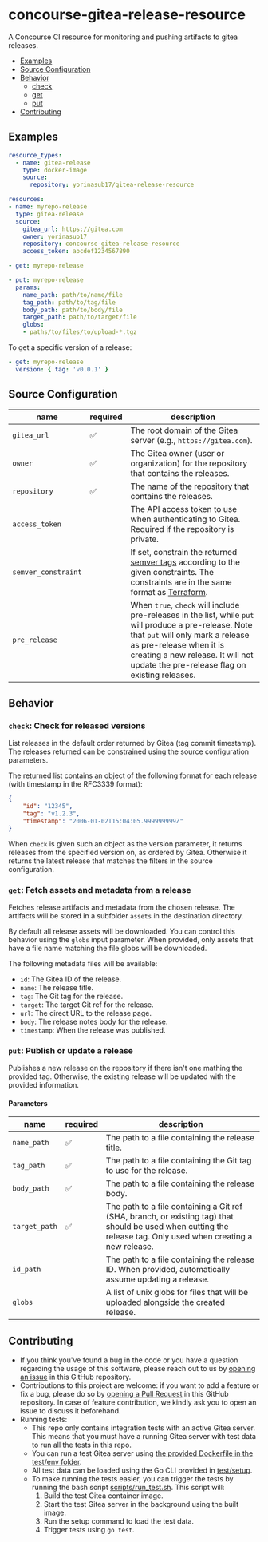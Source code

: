# concourse-gitea-release-resource

A Concourse CI resource for monitoring and pushing artifacts to gitea releases.

- [Examples](#examples)
- [Source Configuration](#source-configuration)
- [Behavior](#behavior)
    - [check](#check-check-for-released-versions)
    - [get](#get-fetch-assets-and-metadata-from-a-release)
    - [put](#put-publish-or-update-a-release)
- [Contributing](#contributing)


## Examples

``` yaml
resource_types:
  - name: gitea-release
    type: docker-image
    source:
      repository: yorinasub17/gitea-release-resource

resources:
- name: myrepo-release
  type: gitea-release
  source:
    gitea_url: https://gitea.com
    owner: yorinasub17
    repository: concourse-gitea-release-resource
    access_token: abcdef1234567890
```

``` yaml
- get: myrepo-release
```

``` yaml
- put: myrepo-release
  params:
    name_path: path/to/name/file
    tag_path: path/to/tag/file
    body_path: path/to/body/file
    target_path: path/to/target/file
    globs:
    - paths/to/files/to/upload-*.tgz
```

To get a specific version of a release:

``` yaml
- get: myrepo-release
  version: { tag: 'v0.0.1' }
```

## Source Configuration

| name                | required | description                                                                                                                                                                                                                                                  |
|---------------------|----------|--------------------------------------------------------------------------------------------------------------------------------------------------------------------------------------------------------------------------------------------------------------|
| `gitea_url`         | ✅       | The root domain of the Gitea server (e.g., `https://gitea.com`).                                                                                                                                                                                             |
| `owner`             | ✅       | The Gitea owner (user or organization) for the repository that contains the releases.                                                                                                                                                                        |
| `repository`        | ✅       | The name of the repository that contains the releases.                                                                                                                                                                                                       |
| `access_token`      |          | The API access token to use when authenticating to Gitea. Required if the repository is private.                                                                                                                                                             |
| `semver_constraint` |          | If set, constrain the returned [semver tags](https://semver.org/) according to the given constraints. The constraints are in the same format as [Terraform](https://www.terraform.io/language/expressions/version-constraints).                              |
| `pre_release`       |          | When `true`, `check` will include pre-releases in the list, while `put` will produce a pre-release. Note that `put` will only mark a release as pre-release when it is creating a new release. It will not update the pre-release flag on existing releases. |

## Behavior

### `check`: Check for released versions

List releases in the default order returned by Gitea (tag commit timestamp). The releases returned can be constrained
using the source configuration parameters.

The returned list contains an object of the following format for each release (with timestamp in the RFC3339 format):

```json
{
    "id": "12345",
    "tag": "v1.2.3",
    "timestamp": "2006-01-02T15:04:05.999999999Z"
}
```

When `check` is given such an object as the version parameter, it returns releases from the specified version on, as
ordered by Gitea. Otherwise it returns the latest release that matches the filters in the source configuration.

### `get`: Fetch assets and metadata from a release

Fetches release artifacts and metadata from the chosen release. The artifacts will be stored in a subfolder `assets` in
the destination directory.

By default all release assets will be downloaded. You can control this behavior using the `globs` input parameter. When
provided, only assets that have a file name matching the file globs will be downloaded.

The following metadata files will be available:

- `id`: The Gitea ID of the release.
- `name`: The release title.
- `tag`: The Git tag for the release.
- `target`: The target Git ref for the release.
- `url`: The direct URL to the release page.
- `body`: The release notes body for the release.
- `timestamp`: When the release was published.

### `put`: Publish or update a release

Publishes a new release on the repository if there isn't one mathing the provided tag. Otherwise, the existing release
will be updated with the provided information.

#### Parameters

| name          | required | description                                                                                                                                                     |
|---------------|----------|-----------------------------------------------------------------------------------------------------------------------------------------------------------------|
| `name_path`   | ✅       | The path to a file containing the release title.                                                                                                                |
| `tag_path`    | ✅       | The path to a file containing the Git tag to use for the release.                                                                                               |
| `body_path`   | ✅       | The path to a file containing the release body.                                                                                                                 |
| `target_path` | ✅       | The path to a file containing a Git ref (SHA, branch, or existing tag) that should be used when cutting the release tag. Only used when creating a new release. |
| `id_path`     |          | The path to a file containing the release ID. When provided, automatically assume updating a release.                                                           |
| `globs`       |          | A list of unix globs for files that will be uploaded alongside the created release.                                                                             |

## Contributing

* If you think you've found a bug in the code or you have a question regarding the usage of this software, please reach
  out to us by [opening an issue](https://github.com/yorinasub17/concourse-gitea-release-resource/issues) in this GitHub
  repository.
* Contributions to this project are welcome: if you want to add a feature or fix a bug, please do so by [opening a Pull
  Request](https://github.com/yorinasub17/concourse-gitea-release-resource/pulls) in this GitHub repository. In case of
  feature contribution, we kindly ask you to open an issue to discuss it beforehand.
* Running tests:
    * This repo only contains integration tests with an active Gitea server. This means that you must have a running
      Gitea server with test data to run all the tests in this repo.
    * You can run a test Gitea server using [the provided Dockerfile in the test/env folder](/test/env).
    * All test data can be loaded using the Go CLI provided in [test/setup](/test/setup).
    * To make running the tests easier, you can trigger the tests by running the bash script
      [scripts/run_test.sh](/scripts/run_test.sh). This script will:
        1. Build the test Gitea container image.
        1. Start the test Gitea server in the background using the built image.
        1. Run the setup command to load the test data.
        1. Trigger tests using `go test`.
